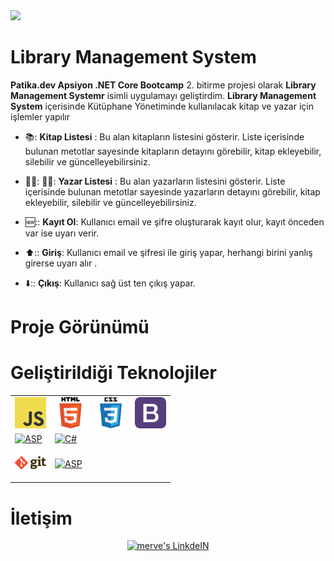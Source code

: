 <img src="https://github.com/merve611/LibraryManagementSystem/main/images/book1.gif.gif?raw=true"/>

<h1>Library Management System</h1>

**Patika.dev Apsiyon .NET Core Bootcamp** 2. bitirme projesi olarak **Library Management Systemr** isimli uygulamayı geliştirdim.  **Library Management System** içerisinde Kütüphane Yönetiminde kullanılacak kitap ve yazar için işlemler yapılır

* 📚: **Kitap Listesi** : Bu alan kitapların listesini gösterir. Liste içerisinde bulunan metotlar sayesinde kitapların detayını görebilir, kitap ekleyebilir, silebilir ve güncelleyebilirsiniz.

* 🙇‍♂️: 🙇‍♀️: **Yazar Listesi** : Bu alan yazarların listesini gösterir. Liste içerisinde bulunan metotlar sayesinde yazarların detayını görebilir, kitap ekleyebilir, silebilir ve güncelleyebilirsiniz. 

* 🆕:: **Kayıt Ol**: Kullanıcı email ve şifre oluşturarak kayıt olur, kayıt önceden var ise uyarı verir.
* ⬆️:: **Giriş**: Kullanıcı email ve şifresi ile giriş yapar, herhangi birini yanlış girerse uyarı alır .
* ⬇️:: **Çıkış**: Kullanıcı sağ üst ten çıkış yapar.


 <h1 id="built-with">Proje Görünümü</h1>











 <h1 id="built-with">Geliştirildiği Teknolojiler</h1>

<table>
  <tbody>
    <tr>
      <td><a href="#"><img alt="JavaScript" height="50px" src="https://raw.githubusercontent.com/github/explore/80688e429a7d4ef2fca1e82350fe8e3517d3494d/topics/javascript/javascript.png"></a></td>
      <td><a href="#"><img alt="HTML5" title="HTML5" height="50px"                      src="https://raw.githubusercontent.com/github/explore/80688e429a7d4ef2fca1e82350fe8e3517d3494d/topics/html/html.png" /></a></td>
       <td><a href="#"><img alt="CSS3" title="CSS3" height="50px"
                        src="https://raw.githubusercontent.com/github/explore/80688e429a7d4ef2fca1e82350fe8e3517d3494d/topics/css/css.png" /></a>
            </td>
       <td><a href="#"><img alt="Bootstrap" title="Bootstrap" height="50px"
                        src="https://raw.githubusercontent.com/github/explore/80688e429a7d4ef2fca1e82350fe8e3517d3494d/topics/bootstrap/bootstrap.png" /></a>
            </td>
    </tr
    <tr>
      <td><a href="#"><img alt="ASP" title="ASP" height="50px"
                        src="https://www.vectorlogo.zone/logos/dotnet/dotnet-ar21.svg" /></a>
            </td>
      <td><a href="#"><img alt="C#" title="C#" height="50px"
                         /></a>
            </td>
       <td>
            </td>
      <td>
            </td>
    </tr>
    <tr>
       <td><a href="#"><img alt="Git" title="Git" height="50px"
                        src="https://raw.githubusercontent.com/github/explore/80688e429a7d4ef2fca1e82350fe8e3517d3494d/topics/git/git.png" /></a>
            </td>
      <td><a href="#"><img alt="ASP" title="ASP" height="30px"
                        src="https://img.shields.io/badge/-ASP.NET-5C2D91?style=flat&logo=.net&logoColor=white" /></a>
            </td>
       
    
   <tr>
     </td>
      
  </tbody>
</table>


<h1 > İletişim</h1>

<p align="center">
</a>
<a href="https://www.linkedin.com/in/merve-akkoyunlu-2bb1881a8/">
  <img alt="merve's LinkdeIN" width="35px" src="https://image.flaticon.com/icons/png/512/174/174857.png" />
</a>

</p>













